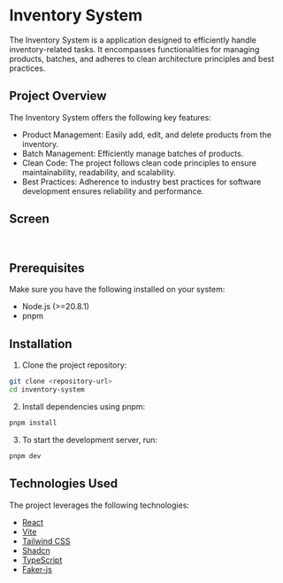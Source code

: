# Inventory System

The Inventory System is a application designed to efficiently handle inventory-related tasks. It encompasses functionalities for managing products, batches, and adheres to clean architecture principles and best practices.

## Project Overview

The Inventory System offers the following key features:

- Product Management: Easily add, edit, and delete products from the inventory.
- Batch Management: Efficiently manage batches of products.
- Clean Code: The project follows clean code principles to ensure maintainability, readability, and scalability.
- Best Practices: Adherence to industry best practices for software development ensures reliability and performance.

## Screen

![]()
![]()
![]()

## Prerequisites

Make sure you have the following installed on your system:

- Node.js (>=20.8.1)
- pnpm

## Installation

1. Clone the project repository:

```bash
git clone <repository-url>
cd inventory-system
```

2. Install dependencies using pnpm:

```bash
pnpm install
```

3. To start the development server, run:

```bash
pnpm dev
```

## Technologies Used

The project leverages the following technologies:

- [React](https://react.dev/)
- [Vite](https://vitejs.dev/)
- [Tailwind CSS](https://tailwindcss.com/)
- [Shadcn](https://ui.shadcn.com/)
- [TypeScript](https://www.typescriptlang.org/)
- [Faker-js](https://fakerjs.dev/)
